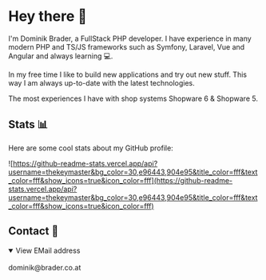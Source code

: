 # Hey there 👋

I'm Dominik Brader, a FullStack PHP developer. I have experience in many modern PHP and TS/JS frameworks such as
Symfony, Laravel, Vue and Angular and always learning 💻.

In my free time I like to build new applications and try out new stuff. This way I am always up-to-date with the
latest technologies.

The most experiences I have with shop systems Shopware 6 & Shopware 5.

## Stats 📊

Here are some cool stats about my GitHub profile:

![https://github-readme-stats.vercel.app/api?username=thekeymaster&bg_color=30,e96443,904e95&title_color=fff&text_color=fff&show_icons=true&icon_color=fff](https://github-readme-stats.vercel.app/api?username=thekeymaster&bg_color=30,e96443,904e95&title_color=fff&text_color=fff&show_icons=true&icon_color=fff)

## Contact 📧

<details open>
<summary>View EMail address</summary>
<br>
dominik@brader.co.at
</details>
